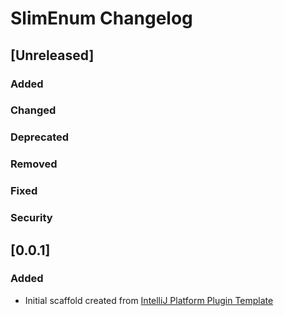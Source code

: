 <!-- Keep a Changelog guide -> https://keepachangelog.com -->

# SlimEnum Changelog

## [Unreleased]
### Added

### Changed

### Deprecated

### Removed

### Fixed

### Security

## [0.0.1]
### Added
- Initial scaffold created from [IntelliJ Platform Plugin Template](https://github.com/JetBrains/intellij-platform-plugin-template)
